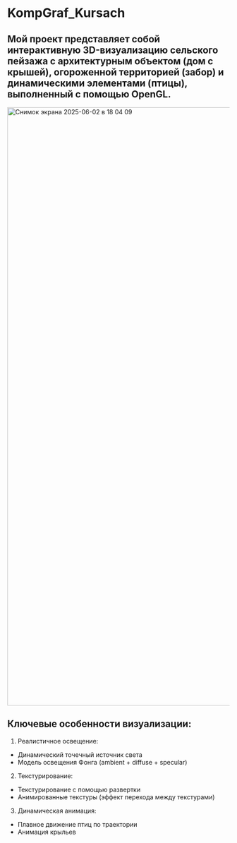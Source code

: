 # KompGraf_Kursach

## Мой проект представляет собой интерактивную 3D-визуализацию сельского пейзажа с архитектурным объектом (дом с крышей), огороженной территорией (забор) и динамическими элементами (птицы), выполненный с помощью OpenGL. 

<img width="1357" alt="Снимок экрана 2025-06-02 в 18 04 09" src="https://github.com/user-attachments/assets/6784a2c6-246d-4fc5-8a4a-c8043991c692" />

## Ключевые особенности визуализации:
1.	Реалистичное освещение:
  - Динамический точечный источник света
  - Модель освещения Фонга (ambient + diffuse + specular)
2.	Текстурирование:
  - Текстурирование с помощью развертки
  - Анимированные текстуры (эффект перехода между текстурами)
3.	Динамическая анимация:
  - Плавное движение птиц по траектории
  - Анимация крыльев
